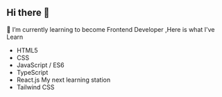 ## Hi there 👋
🌱 I’m currently learning to become Frontend Developer
,Here is what I've Learn 
  - HTML5
  - CSS
  - JavaScript / ES6
  - TypeScript
  - React.js
My next learning station
  - Tailwind CSS
<!--
**Kawfang-ThTn/Kawfang-ThTn** is a ✨ _special_ ✨ repository because its `README.md` (this file) appears on your GitHub profile.

Here are some ideas to get you started:

- 🔭 I’m currently working on ...
- 🌱 I’m currently learning ...
- 👯 I’m looking to collaborate on ...
- 🤔 I’m looking for help with ...
- 💬 Ask me about ...
- 📫 How to reach me: ...
- 😄 Pronouns: ...
- ⚡ Fun fact: ...
-->
